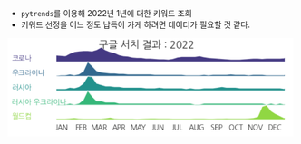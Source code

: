 - `pytrends`를 이용해 2022년 1년에 대한 키워드 조회
- 키워드 선정을 어느 정도 납득이 가게 하려면 데이터가 필요할 것 같다.

![result](result.PNG)
